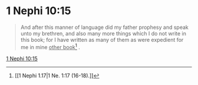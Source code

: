 # 1 Nephi 10:15

> And after this manner of language did my father prophesy and speak unto my brethren, and also many more things which I do not write in this book; for I have written as many of them as were expedient for me in mine <u>other book</u>[^a] .

[1 Nephi 10:15](https://www.churchofjesuschrist.org/study/scriptures/bofm/1-ne/10?lang=eng&id=p15#p15)


[^a]: [[1 Nephi 1.17|1 Ne. 1:17 (16-18).]]
